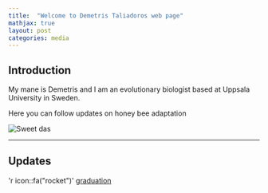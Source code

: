 ```yaml
---
title:  "Welcome to Demetris Taliadoros web page"
mathjax: true
layout: post
categories: media
---
```


## Introduction

My mane is Demetris and I am an evolutionary biologist based at Uppsala University in Sweden.

Here you can follow updates on honey bee adaptation 


![Sweet das](https://cdn.britannica.com/18/240418-050-38F9D3A5/plasterer-bee-Colletes-daviesanus.jpg)

---------------------------------------------------------------------------

## Updates

'r icon::fa("rocket")' [graduation](https://transevo.de/announcements)
